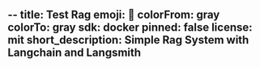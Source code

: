 --
title: Test Rag
emoji: 🦀
colorFrom: gray
colorTo: gray
sdk: docker
pinned: false
license: mit
short_description: Simple Rag System with Langchain and Langsmith
--
